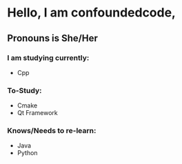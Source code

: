 # Hello, I am confoundedcode,
## Pronouns is She/Her
### I am studying currently:
- Cpp
### To-Study:
- Cmake
- Qt Framework
### Knows/Needs to re-learn:
- Java
- Python
